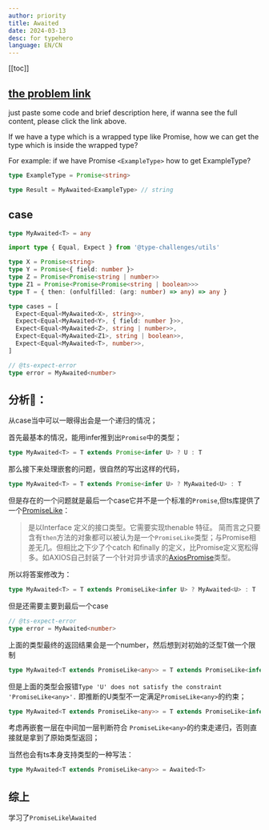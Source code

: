 ```yaml
---
author: priority
title: Awaited
date: 2024-03-13
desc: for typehero
language: EN/CN
---
```


[[toc]]

## [the problem link](https://typehero.dev/challenge/awaited)

just paste some code and brief description here, if wanna see the full content, please click the link above.

If we have a type which is a wrapped type like Promise, how we can get the type which is inside the wrapped type?

For example: if we have Promise `<ExampleType>` how to get ExampleType?

```typescript
type ExampleType = Promise<string>

type Result = MyAwaited<ExampleType> // string
```


## case
```typescript
type MyAwaited<T> = any
```


```typescript
import type { Equal, Expect } from '@type-challenges/utils'

type X = Promise<string>
type Y = Promise<{ field: number }>
type Z = Promise<Promise<string | number>>
type Z1 = Promise<Promise<Promise<string | boolean>>>
type T = { then: (onfulfilled: (arg: number) => any) => any }

type cases = [
  Expect<Equal<MyAwaited<X>, string>>,
  Expect<Equal<MyAwaited<Y>, { field: number }>>,
  Expect<Equal<MyAwaited<Z>, string | number>>,
  Expect<Equal<MyAwaited<Z1>, string | boolean>>,
  Expect<Equal<MyAwaited<T>, number>>,
]

// @ts-expect-error
type error = MyAwaited<number>
```


## 分析🙉：
从case当中可以一眼得出会是一个递归的情况；

首先最基本的情况，能用infer推到出`Promise`中的类型；
```typescript
type MyAwaited<T> = T extends Promise<infer U> ? U : T
```
那么接下来处理嵌套的问题，很自然的写出这样的代码，
```typescript
type MyAwaited<T> = T extends Promise<infer U> ? MyAwaited<U> : T 
```
但是存在的一个问题就是最后一个case它并不是一个标准的`Promise`,但ts库提供了一个[PromiseLike](https://microsoft.github.io/PowerBI-JavaScript/interfaces/_node_modules_typedoc_node_modules_typescript_lib_lib_es5_d_.promiselike.html)：
> 是以Interface 定义的接口类型。它需要实现thenable 特征。
简而言之只要含有`then`方法的对象都可以被认为是一个`PromiseLike`类型；与Promise相差无几。但相比之下少了个catch 和finally 的定义，比Promise定义宽松得多。如AXIOS自己封装了一个针对异步请求的[AxiosPromise](https://link.zhihu.com/?target=https%3A//github.com/axios/axios/blob/7fbfbbeff69904cd64e8ac62da8969a1e633ee23/index.d.cts)类型。

所以将答案修改为：
```typescript
type MyAwaited<T> = T extends PromiseLike<infer U> ? MyAwaited<U> : T 
```

但是还需要主要到最后一个case
```typescript
// @ts-expect-error
type error = MyAwaited<number>
```
上面的类型最终的返回结果会是一个number，然后想到对初始的泛型T做一个限制
```typescript
type MyAwaited<T extends PromiseLike<any>> = T extends PromiseLike<infer U> ? MyAwaited<U> : T 
```
但是上面的类型会报错`Type 'U' does not satisfy the constraint 'PromiseLike<any>'.` 即推断的U类型不一定满足`PromiseLike<any>`的约束；

```typescript
type MyAwaited<T extends PromiseLike<any>> = T extends PromiseLike<infer U> ? (U extends PromiseLike<any> ? MyAwaited<U> : U) : T 
```
考虑再嵌套一层在中间加一层判断符合 `PromiseLike<any>`的约束走递归，否则直接就是拿到了原始类型返回；


当然也会有ts本身支持类型的一种写法：
```typescript
type MyAwaited<T extends PromiseLike<any>> = Awaited<T>
```

## 综上
学习了`PromiseLike`\\`Awaited`
